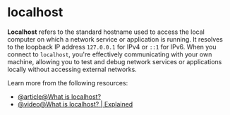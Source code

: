 # localhost

**Localhost** refers to the standard hostname used to access the local computer on which a network service or application is running. It resolves to the loopback IP address `127.0.0.1` for IPv4 or `::1` for IPv6. When you connect to `localhost`, you're effectively communicating with your own machine, allowing you to test and debug network services or applications locally without accessing external networks.

Learn more from the following resources:

- [@article@What is localhost?](https://www.freecodecamp.org/news/what-is-localhost/)
- [@video@What is localhost? | Explained](https://www.youtube.com/watch?v=m98GX51T5dI)